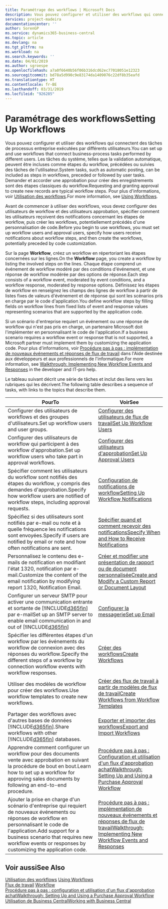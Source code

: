 ```yaml
---
title: Paramétrage des workflows | Microsoft Docs
description: Vous pouvez configurer et utiliser des workflows qui connectent des tâches de processus entreprise exécutées par différents utilisateurs. Les tâches du système, telles que la validation automatique, peuvent être incluses comme étapes du workflow, précédées ou suivies des tâches de l'utilisateur. Demander et accorder une approbation pour créer des enregistrements sont des étapes classiques du workflow.
services: project-madeira
documentationcenter: ''
author: SorenGP
ms.service: dynamics365-business-central
ms.topic: article
ms.devlang: na
ms.tgt_pltfrm: na
ms.workload: na
ms.search.keywords: ''
ms.date: 04/01/2019
ms.author: sgroespe
ms.openlocfilehash: a7a0f6640b56f06b316dcd62ec77018051e12323
ms.sourcegitcommit: bd78a5d990c9e83174da1409076c22df8b35eafd
ms.translationtype: HT
ms.contentlocale: fr-BE
ms.lasthandoff: 03/31/2019
ms.locfileid: "926285"
---
```

# <a name="setting-up-workflows"></a><span data-ttu-id="89393-105">Paramétrage des workflows</span><span class="sxs-lookup"><span data-stu-id="89393-105">Setting Up Workflows</span></span>
<span data-ttu-id="89393-106">Vous pouvez configurer et utiliser des workflows qui connectent des tâches de processus entreprise exécutées par différents utilisateurs.</span><span class="sxs-lookup"><span data-stu-id="89393-106">You can set up and use workflows that connect business-process tasks performed by different users.</span></span> <span data-ttu-id="89393-107">Les tâches du système, telles que la validation automatique, peuvent être incluses comme étapes du workflow, précédées ou suivies des tâches de l'utilisateur.</span><span class="sxs-lookup"><span data-stu-id="89393-107">System tasks, such as automatic posting, can be included as steps in workflows, preceded or followed by user tasks.</span></span> <span data-ttu-id="89393-108">Demander et accorder une approbation pour créer des enregistrements sont des étapes classiques du workflow.</span><span class="sxs-lookup"><span data-stu-id="89393-108">Requesting and granting approval to create new records are typical workflow steps.</span></span> <span data-ttu-id="89393-109">Pour plus d'informations, voir [Utilisation des workflows](across-use-workflows.md).</span><span class="sxs-lookup"><span data-stu-id="89393-109">For more information, see [Using Workflows](across-use-workflows.md).</span></span>  

 <span data-ttu-id="89393-110">Avant de commencer à utiliser des workflows, vous devez configurer des utilisateurs de workflow et des utilisateurs approbation, spécifier comment les utilisateurs reçoivent des notifications concernant les étapes de workflow, puis créer les workflows, potentiellement précédés d'une personnalisation de code.</span><span class="sxs-lookup"><span data-stu-id="89393-110">Before you begin to use workflows, you must set up workflow users and approval users, specify how users receive notifications about workflow steps, and then create the workflows, potentially preceded by code customization.</span></span>  

 <span data-ttu-id="89393-111">Sur la page **Workflow**, créez un workflow en répertoriant les étapes concernées sur les lignes.</span><span class="sxs-lookup"><span data-stu-id="89393-111">On the **Workflow** page, you create a workflow by listing the involved steps on the lines.</span></span> <span data-ttu-id="89393-112">Chaque étape comprend un événement de workflow modéré par des conditions d'événement, et une réponse de workflow modérée par des options de réponse.</span><span class="sxs-lookup"><span data-stu-id="89393-112">Each step consists of a workflow event, moderated by event conditions, and a workflow response, moderated by response options.</span></span> <span data-ttu-id="89393-113">Définissez les étapes de workflow en renseignez les champs des lignes de workflow à partir de listes fixes de valeurs d'événement et de réponse qui sont les scénarios pris en charge par le code d'application.</span><span class="sxs-lookup"><span data-stu-id="89393-113">You define workflow steps by filling fields on workflow lines from fixed lists of event and response values representing scenarios that are supported by the application code.</span></span>  

 <span data-ttu-id="89393-114">Si un scénario d'entreprise requiert un événement ou une réponse de workflow qui n'est pas pris en charge, un partenaire Microsoft doit l'implémenter en personnalisant le code de l'application.</span><span class="sxs-lookup"><span data-stu-id="89393-114">If a business scenario requires a workflow event or response that is not supported, a Microsoft partner must implement them by customizing the application code.</span></span> <span data-ttu-id="89393-115">Pour plus d'informations, voir [Procédure pas à pas : implémentation de nouveaux événements et réponses de flux de travail](/dynamics-nav/Walkthrough--Implementing-New-Workflow-Events-and-Responses) dans l'Aide destinée aux développeurs et aux professionnels de l'informatique.</span><span class="sxs-lookup"><span data-stu-id="89393-115">For more information, see [Walkthrough: Implementing New Workflow Events and Responses](/dynamics-nav/Walkthrough--Implementing-New-Workflow-Events-and-Responses) in the developer and IT-pro help.</span></span>

 <span data-ttu-id="89393-116">Le tableau suivant décrit une série de tâches et inclut des liens vers les rubriques qui les décrivent.</span><span class="sxs-lookup"><span data-stu-id="89393-116">The following table describes a sequence of tasks, with links to the topics that describe them.</span></span>  

|<span data-ttu-id="89393-117">**Pour**</span><span class="sxs-lookup"><span data-stu-id="89393-117">**To**</span></span>|<span data-ttu-id="89393-118">**Voir**</span><span class="sxs-lookup"><span data-stu-id="89393-118">**See**</span></span>|  
|------------|-------------|  
|<span data-ttu-id="89393-119">Configurer des utilisateurs de workflows et des groupes d'utilisateurs.</span><span class="sxs-lookup"><span data-stu-id="89393-119">Set up workflow users and user groups.</span></span>|[<span data-ttu-id="89393-120">Configurer des utilisateurs de flux de travail</span><span class="sxs-lookup"><span data-stu-id="89393-120">Set Up Workflow Users</span></span>](across-how-to-set-up-workflow-users.md)|  
|<span data-ttu-id="89393-121">Configurer des utilisateurs de workflow qui participent à des workflow d'approbation.</span><span class="sxs-lookup"><span data-stu-id="89393-121">Set up workflow users who take part in approval workflows.</span></span>|[<span data-ttu-id="89393-122">Configurer des utilisateurs d'approbation</span><span class="sxs-lookup"><span data-stu-id="89393-122">Set Up Approval Users</span></span>](across-how-to-set-up-approval-users.md)|  
|<span data-ttu-id="89393-123">Spécifier comment les utilisateurs du workflow sont notifiés des étapes du workflow, y compris des demandes d'approbation.</span><span class="sxs-lookup"><span data-stu-id="89393-123">Specify how workflow users are notified of workflow steps, including approval requests.</span></span>|[<span data-ttu-id="89393-124">Configuration de notifications de workflow</span><span class="sxs-lookup"><span data-stu-id="89393-124">Setting Up Workflow Notifications</span></span>](across-setting-up-workflow-notifications.md)|  
|<span data-ttu-id="89393-125">Spécifiez si des utilisateurs sont notifiés par e-mail ou note et à quelle fréquence les notifications sont envoyées.</span><span class="sxs-lookup"><span data-stu-id="89393-125">Specify if users are notified by email or note and how often notifications are sent.</span></span>|[<span data-ttu-id="89393-126">Spécifier quand et comment recevoir des notifications</span><span class="sxs-lookup"><span data-stu-id="89393-126">Specify When and How to Receive Notifications</span></span>](across-how-to-specify-when-and-how-to-receive-notifications.md)|  
|<span data-ttu-id="89393-127">Personnalisez le contenu des e-mails de notification en modifiant l'état 1320, notification par e-mail.</span><span class="sxs-lookup"><span data-stu-id="89393-127">Customize the content of the email notification by modifying report 1320, Notification Email.</span></span>|[<span data-ttu-id="89393-128">Créer et modifier une présentation de rapport ou de document personnalisée</span><span class="sxs-lookup"><span data-stu-id="89393-128">Create and Modify a Custom Report or Document Layout</span></span>](ui-how-create-custom-report-layout.md)|  
|<span data-ttu-id="89393-129">Configurer un serveur SMTP pour activer une communication entrante et sortante de [!INCLUDE[d365fin](includes/d365fin_md.md)] par e-mail</span><span class="sxs-lookup"><span data-stu-id="89393-129">Set up an SMTP server to enable email communication in and out of [!INCLUDE[d365fin](includes/d365fin_md.md)]</span></span>|[<span data-ttu-id="89393-130">Configurer la messagerie</span><span class="sxs-lookup"><span data-stu-id="89393-130">Set up Email</span></span>](admin-how-setup-email.md)|
|<span data-ttu-id="89393-131">Spécifier les différentes étapes d'un workflow par les événements du workflow de connexion avec des réponses du workflow.</span><span class="sxs-lookup"><span data-stu-id="89393-131">Specify the different steps of a workflow by connection workflow events with workflow responses.</span></span>|[<span data-ttu-id="89393-132">Créer des workflows</span><span class="sxs-lookup"><span data-stu-id="89393-132">Create Workflows</span></span>](across-how-to-create-workflows.md)|  
|<span data-ttu-id="89393-133">Utiliser des modèles de workflow pour créer des workflows.</span><span class="sxs-lookup"><span data-stu-id="89393-133">Use workflow templates to create new workflows.</span></span>|[<span data-ttu-id="89393-134">Créer des flux de travail à partir de modèles de flux de travail</span><span class="sxs-lookup"><span data-stu-id="89393-134">Create Workflows from Workflow Templates</span></span>](across-how-to-create-workflows-from-workflow-templates.md)|  
|<span data-ttu-id="89393-135">Partager des workflows avec d'autres bases de données [!INCLUDE[d365fin](includes/d365fin_md.md)].</span><span class="sxs-lookup"><span data-stu-id="89393-135">Share workflows with other [!INCLUDE[d365fin](includes/d365fin_md.md)] databases.</span></span>|[<span data-ttu-id="89393-136">Exporter et importer des workflows</span><span class="sxs-lookup"><span data-stu-id="89393-136">Export and Import Workflows</span></span>](across-how-to-export-and-import-workflows.md)|  
|<span data-ttu-id="89393-137">Apprendre comment configurer un workflow pour des documents vente avec approbation en suivant la procédure de bout en bout.</span><span class="sxs-lookup"><span data-stu-id="89393-137">Learn how to set up a workflow for approving sales documents by following an end-to-end procedure.</span></span>|[<span data-ttu-id="89393-138">Procédure pas à pas : Configuration et utilisation d'un flux d'approbation achat</span><span class="sxs-lookup"><span data-stu-id="89393-138">Walkthrough: Setting Up and Using a Purchase Approval Workflow</span></span>](walkthrough-setting-up-and-using-a-purchase-approval-workflow.md)|  
|<span data-ttu-id="89393-139">Ajouter la prise en charge d'un scénario d'entreprise qui requiert de nouveaux événements ou réponses de workflow en personnalisant le code de l'application.</span><span class="sxs-lookup"><span data-stu-id="89393-139">Add support for a business scenario that requires new workflow events or responses by customizing the application code.</span></span>|[<span data-ttu-id="89393-140">Procédure pas à pas : implémentation de nouveaux événements et réponses de flux de travail</span><span class="sxs-lookup"><span data-stu-id="89393-140">Walkthrough: Implementing New Workflow Events and Responses</span></span>](/dynamics-nav/Walkthrough--Implementing-New-Workflow-Events-and-Responses)|  

## <a name="see-also"></a><span data-ttu-id="89393-141">Voir aussi</span><span class="sxs-lookup"><span data-stu-id="89393-141">See Also</span></span>  
 <span data-ttu-id="89393-142">[Utilisation des workflows](across-use-workflows.md) </span><span class="sxs-lookup"><span data-stu-id="89393-142">[Using Workflows](across-use-workflows.md) </span></span>  
 <span data-ttu-id="89393-143">[Flux de travail](across-workflow.md) </span><span class="sxs-lookup"><span data-stu-id="89393-143">[Workflow](across-workflow.md) </span></span>  
 [<span data-ttu-id="89393-144">Procédure pas à pas : configuration et utilisation d'un flux d'approbation achat</span><span class="sxs-lookup"><span data-stu-id="89393-144">Walkthrough: Setting Up and Using a Purchase Approval Workflow</span></span>](walkthrough-setting-up-and-using-a-purchase-approval-workflow.md)  
 [<span data-ttu-id="89393-145">Utilisation de Business Central</span><span class="sxs-lookup"><span data-stu-id="89393-145">Working with Business Central</span></span>](ui-work-product.md)
